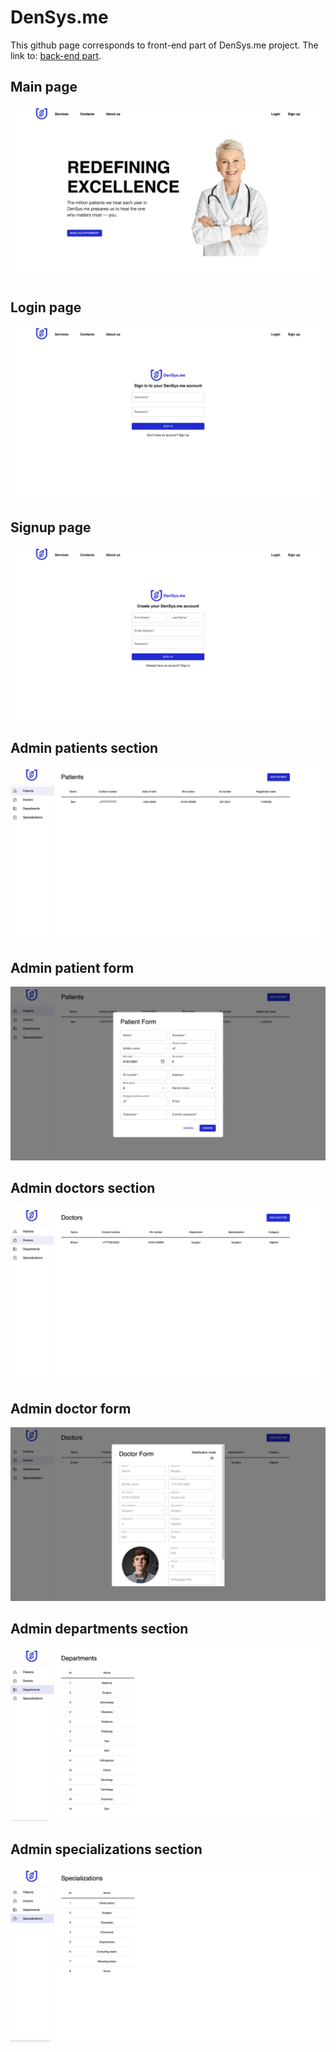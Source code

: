 # DenSys.me

This github page corresponds to front-end part of DenSys.me project.
The link to: [back-end part](https://gitlab.com/DaniilOr/sweauth).

## Main page

![main page photo](/app_pictures/main-page.png)

## Login page

![main page photo](/app_pictures/login-page.png)

## Signup page

![main page photo](/app_pictures/signup-page.png)

## Admin patients section

![main page photo](/app_pictures/admin-patients-section.png)

## Admin patient form

![main page photo](/app_pictures/admin-patient-form.png)

## Admin doctors section

![main page photo](/app_pictures/admin-doctors-section.png)

## Admin doctor form

![main page photo](/app_pictures/admin-doctor-form.png)

## Admin departments section

![main page photo](/app_pictures/admin-departments-section.png)

## Admin specializations section

![main page photo](/app_pictures/admin-specializations-section.png)
